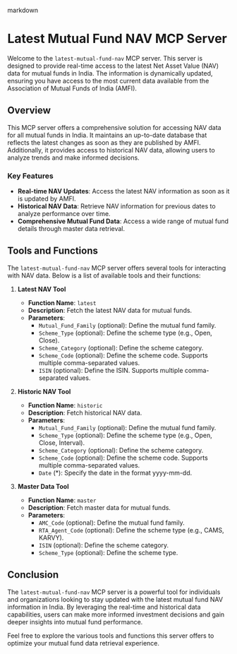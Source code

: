 markdown
# Latest Mutual Fund NAV MCP Server

Welcome to the `latest-mutual-fund-nav` MCP server. This server is designed to provide real-time access to the latest Net Asset Value (NAV) data for mutual funds in India. The information is dynamically updated, ensuring you have access to the most current data available from the Association of Mutual Funds of India (AMFI).

## Overview

This MCP server offers a comprehensive solution for accessing NAV data for all mutual funds in India. It maintains an up-to-date database that reflects the latest changes as soon as they are published by AMFI. Additionally, it provides access to historical NAV data, allowing users to analyze trends and make informed decisions.

### Key Features

- **Real-time NAV Updates**: Access the latest NAV information as soon as it is updated by AMFI.
- **Historical NAV Data**: Retrieve NAV information for previous dates to analyze performance over time.
- **Comprehensive Mutual Fund Data**: Access a wide range of mutual fund details through master data retrieval.

## Tools and Functions

The `latest-mutual-fund-nav` MCP server offers several tools for interacting with NAV data. Below is a list of available tools and their functions:

1. **Latest NAV Tool**
   - **Function Name**: `latest`
   - **Description**: Fetch the latest NAV data for mutual funds.
   - **Parameters**:
     - `Mutual_Fund_Family` (optional): Define the mutual fund family.
     - `Scheme_Type` (optional): Define the scheme type (e.g., Open, Close).
     - `Scheme_Category` (optional): Define the scheme category.
     - `Scheme_Code` (optional): Define the scheme code. Supports multiple comma-separated values.
     - `ISIN` (optional): Define the ISIN. Supports multiple comma-separated values.

2. **Historic NAV Tool**
   - **Function Name**: `historic`
   - **Description**: Fetch historical NAV data.
   - **Parameters**:
     - `Mutual_Fund_Family` (optional): Define the mutual fund family.
     - `Scheme_Type` (optional): Define the scheme type (e.g., Open, Close, Interval).
     - `Scheme_Category` (optional): Define the scheme category.
     - `Scheme_Code` (optional): Define the scheme code. Supports multiple comma-separated values.
     - `Date` (*): Specify the date in the format yyyy-mm-dd.

3. **Master Data Tool**
   - **Function Name**: `master`
   - **Description**: Fetch master data for mutual funds.
   - **Parameters**:
     - `AMC_Code` (optional): Define the mutual fund family.
     - `RTA_Agent_Code` (optional): Define the scheme type (e.g., CAMS, KARVY).
     - `ISIN` (optional): Define the scheme category.
     - `Scheme_Type` (optional): Define the scheme type.

## Conclusion

The `latest-mutual-fund-nav` MCP server is a powerful tool for individuals and organizations looking to stay updated with the latest mutual fund NAV information in India. By leveraging the real-time and historical data capabilities, users can make more informed investment decisions and gain deeper insights into mutual fund performance.

Feel free to explore the various tools and functions this server offers to optimize your mutual fund data retrieval experience.